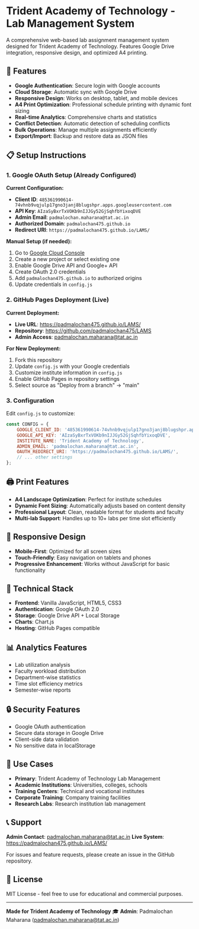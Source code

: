 # Trident Academy of Technology - Lab Management System

A comprehensive web-based lab assignment management system designed for Trident Academy of Technology. Features Google Drive integration, responsive design, and optimized A4 printing.

## 🚀 Features

- **Google Authentication**: Secure login with Google accounts
- **Cloud Storage**: Automatic sync with Google Drive
- **Responsive Design**: Works on desktop, tablet, and mobile devices
- **A4 Print Optimization**: Professional schedule printing with dynamic font sizing
- **Real-time Analytics**: Comprehensive charts and statistics
- **Conflict Detection**: Automatic detection of scheduling conflicts
- **Bulk Operations**: Manage multiple assignments efficiently
- **Export/Import**: Backup and restore data as JSON files

## 📋 Setup Instructions

### 1. Google OAuth Setup (Already Configured)

**Current Configuration:**
- **Client ID**: `485361990614-74vhnb9vqjulp17gno3janj8blugshpr.apps.googleusercontent.com`
- **API Key**: `AIzaSyBxrTxVOKb9nIJJGy52GjSqhfbYixoqDVE`
- **Admin Email**: `padmalochan.maharana@tat.ac.in`
- **Authorized Domain**: `padmalochan475.github.io`
- **Redirect URI**: `https://padmalochan475.github.io/LAMS/`

**Manual Setup (if needed):**
1. Go to [Google Cloud Console](https://console.cloud.google.com/)
2. Create a new project or select existing one
3. Enable Google Drive API and Google+ API
4. Create OAuth 2.0 credentials
5. Add `padmalochan475.github.io` to authorized origins
6. Update credentials in `config.js`

### 2. GitHub Pages Deployment (Live)

**Current Deployment:**
- **Live URL**: https://padmalochan475.github.io/LAMS/
- **Repository**: https://github.com/padmalochan475/LAMS
- **Admin Access**: padmalochan.maharana@tat.ac.in

**For New Deployment:**
1. Fork this repository
2. Update `config.js` with your Google credentials
3. Customize institute information in `config.js`
4. Enable GitHub Pages in repository settings
5. Select source as "Deploy from a branch" → "main"

### 3. Configuration

Edit `config.js` to customize:

```javascript
const CONFIG = {
    GOOGLE_CLIENT_ID: '485361990614-74vhnb9vqjulp17gno3janj8blugshpr.apps.googleusercontent.com',
    GOOGLE_API_KEY: 'AIzaSyBxrTxVOKb9nIJJGy52GjSqhfbYixoqDVE',
    INSTITUTE_NAME: 'Trident Academy of Technology',
    ADMIN_EMAIL: 'padmalochan.maharana@tat.ac.in',
    OAUTH_REDIRECT_URI: 'https://padmalochan475.github.io/LAMS/',
    // ... other settings
};
```

## 🖨️ Print Features

- **A4 Landscape Optimization**: Perfect for institute schedules
- **Dynamic Font Sizing**: Automatically adjusts based on content density
- **Professional Layout**: Clean, readable format for students and faculty
- **Multi-lab Support**: Handles up to 10+ labs per time slot efficiently

## 📱 Responsive Design

- **Mobile-First**: Optimized for all screen sizes
- **Touch-Friendly**: Easy navigation on tablets and phones
- **Progressive Enhancement**: Works without JavaScript for basic functionality

## 🔧 Technical Stack

- **Frontend**: Vanilla JavaScript, HTML5, CSS3
- **Authentication**: Google OAuth 2.0
- **Storage**: Google Drive API + Local Storage
- **Charts**: Chart.js
- **Hosting**: GitHub Pages compatible

## 📊 Analytics Features

- Lab utilization analysis
- Faculty workload distribution
- Department-wise statistics
- Time slot efficiency metrics
- Semester-wise reports

## 🔒 Security Features

- Google OAuth authentication
- Secure data storage in Google Drive
- Client-side data validation
- No sensitive data in localStorage

## 🎯 Use Cases

- **Primary**: Trident Academy of Technology Lab Management
- **Academic Institutions**: Universities, colleges, schools
- **Training Centers**: Technical and vocational institutes
- **Corporate Training**: Company training facilities
- **Research Labs**: Research institution lab management

## 📞 Support

**Admin Contact**: padmalochan.maharana@tat.ac.in
**Live System**: https://padmalochan475.github.io/LAMS/

For issues and feature requests, please create an issue in the GitHub repository.

## 📄 License

MIT License - feel free to use for educational and commercial purposes.

---

**Made for Trident Academy of Technology** 🎓
**Admin**: Padmalochan Maharana (padmalochan.maharana@tat.ac.in)